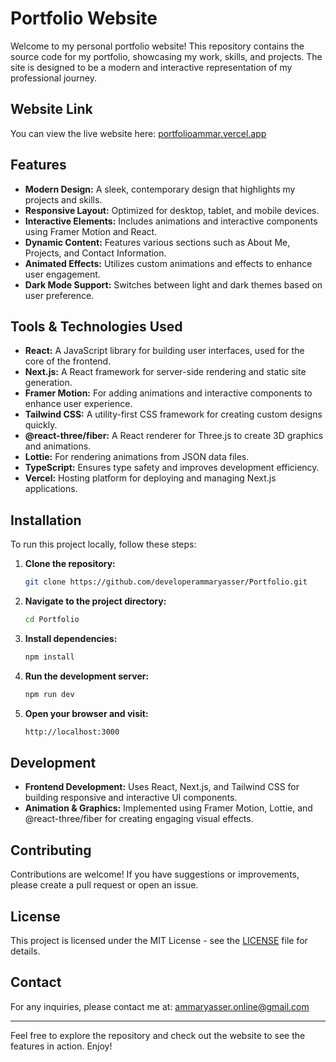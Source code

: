 # Portfolio Website

Welcome to my personal portfolio website! This repository contains the source code for my portfolio, showcasing my work, skills, and projects. The site is designed to be a modern and interactive representation of my professional journey.

## Website Link

You can view the live website here: [portfolioammar.vercel.app](https://portfolioammar.vercel.app/)

## Features

- **Modern Design:** A sleek, contemporary design that highlights my projects and skills.
- **Responsive Layout:** Optimized for desktop, tablet, and mobile devices.
- **Interactive Elements:** Includes animations and interactive components using Framer Motion and React.
- **Dynamic Content:** Features various sections such as About Me, Projects, and Contact Information.
- **Animated Effects:** Utilizes custom animations and effects to enhance user engagement.
- **Dark Mode Support:** Switches between light and dark themes based on user preference.

## Tools & Technologies Used

- **React:** A JavaScript library for building user interfaces, used for the core of the frontend.
- **Next.js:** A React framework for server-side rendering and static site generation.
- **Framer Motion:** For adding animations and interactive components to enhance user experience.
- **Tailwind CSS:** A utility-first CSS framework for creating custom designs quickly.
- **@react-three/fiber:** A React renderer for Three.js to create 3D graphics and animations.
- **Lottie:** For rendering animations from JSON data files.
- **TypeScript:** Ensures type safety and improves development efficiency.
- **Vercel:** Hosting platform for deploying and managing Next.js applications.

## Installation

To run this project locally, follow these steps:

1. **Clone the repository:**

    ```bash
    git clone https://github.com/developerammaryasser/Portfolio.git
    ```

2. **Navigate to the project directory:**

    ```bash
    cd Portfolio
    ```

3. **Install dependencies:**

    ```bash
    npm install
    ```

4. **Run the development server:**

    ```bash
    npm run dev
    ```

5. **Open your browser and visit:**

    ```bash
    http://localhost:3000
    ```

## Development

- **Frontend Development:** Uses React, Next.js, and Tailwind CSS for building responsive and interactive UI components.
- **Animation & Graphics:** Implemented using Framer Motion, Lottie, and @react-three/fiber for creating engaging visual effects.

## Contributing

Contributions are welcome! If you have suggestions or improvements, please create a pull request or open an issue.

## License

This project is licensed under the MIT License - see the [LICENSE](LICENSE) file for details.

## Contact

For any inquiries, please contact me at: [ammaryasser.online@gmail.com](mailto:ammaryasser.online@gmail.com)

---

Feel free to explore the repository and check out the website to see the features in action. Enjoy!
